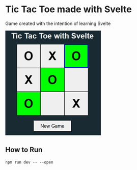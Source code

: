# Tic Tac Toe made with Svelte

Game created with the intention of learning Svelte

<img src="./images/game.png" alt="Game screen" width="300"/>

## How to Run

`npm run dev -- --open`
